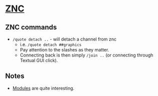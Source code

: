 # [ZNC](https://wiki.znc.in/ZNC)
## ZNC commands
- `/quote detach ..` - will detach a channel from znc
	- i.e. `/quote detach ##graphics`
	- Pay attention to the slashes as they matter.
	- Connecting back is then simply `/join ..` (or connecting through Textual GUI click).

## Notes
- [Modules](https://wiki.znc.in/Modules) are quite interesting.